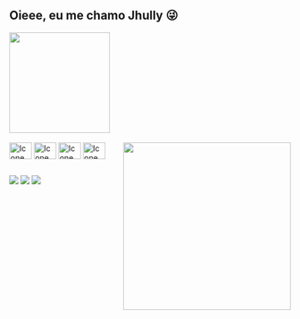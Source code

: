 ## Oieee, eu me chamo Jhully 😜

<div> 
  <img height="180em" src="https://github-readme-stats.vercel.app/api/top-langs/?username=jhullyyy&theme=date_night&show_icons=true">
</div>
<div style="display: inline_block"> <br> 
 <img align="center" alt="Icone Figma" height="30" width="40" src="https://devicon-website.vercel.app/api/figma/original.svg"/>
 <img align="center" alt="Icone HTML" height="30" width="40" src="https://devicon-website.vercel.app/api/html5/original.svg"/>
 <img align="center" alt="Icone CSS" height="30" width="40"  src="https://devicon-website.vercel.app/api/css3/original.svg"/>
 <img align="center" alt="Icone JavaScript" height="30" width="40" src="https://devicon-website.vercel.app/api/javascript/original.svg"/>
 <img src="https://tenor.com/view/ghibli-studio-ghibli-arrietty-the-secret-world-of-arrietty-gif-1906062508358882306" width="300" height="300" align="right"/>
</div> 

##

<div> 
  <a href="https://www.linkedin.com/in/jhully-aguiar-60768b28a/" target="_blank"><img src="https://img.shields.io/badge/LinkedIn-0077B5?style=for-the-badge&logo=linkedin&logoColor=white" target="_blank"><a/>
  <a href="https://www.behance.net/jhullyaguiar" target="_blank"><img src="https://img.shields.io/badge/-Behance-blue?style=for-the-badge&logo=behance&logoColor=white" target="_blank"><a/>
  <a href="mailto:jhullyaguiar282@gmail.com" target="_blank"><img src="https://img.shields.io/badge/Gmail-D14836?style=for-the-badge&logo=gmail&logoColor=white" target="_blank"><a/>
</div>
